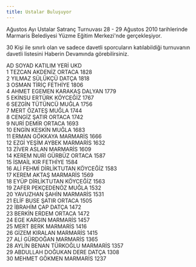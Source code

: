 ```yaml
---
title: Ustalar Buluşuyor
---
```


Ağustos Ayı Ustalar Satranç Turnuvası 28 - 29 Ağustos 2010 tarihlerinde Marmaris Belediyesi Yüzme Eğitim Merkezi'nde gerçekleşiyor.

30 Kişi ile sınırlı olan ve sadece davetli sporcuların katılabildiği turnuvanın davetli listesini Haberin Devamında görebilirsiniz.

AD SOYAD	KATILIM YERİ	UKD  
1	TEZCAN AKDENİZ	ORTACA	1828  
2	YILMAZ SÜLÜKÇÜ	DATÇA	1818  
3	OSMAN TİRİÇ	FETHİYE	1806  
4	AHMET EGEMEN KARAKAŞ	DALYAN	1779  
5	EKİNSU ERTÜRK	KÖYCEĞİZ	1767  
6	SEZGİN TÜTÜNCÜ	MUĞLA	1756  
7	MERT ÖZATEŞ	MUĞLA	1744  
8	CENGİZ ŞATIR	ORTACA	1742  
9	NURİ DEMİR	ORTACA	1693  
10	ENGİN KESKİN	MUĞLA	1683  
11	ERMAN GÖKKAYA	MARMARİS	1666  
12	EZGİ YEŞİM AYBEK	MARMARİS	1632  
13	ZİVER ASLAN	MARMARİS	1609  
14	KEREM NURİ GÜRBÜZ	ORTACA	1587  
15	İSMAİL KIR	FETHİYE	1584  
16	ALİ FEHMİ DİRLİKTUTAN	KÖYCEĞİZ	1583  
17	KEREM AKTAŞ	MARMARİS	1569  
18	EYÜP DİRLİKTUTAN	KÖYCEĞİZ	1563  
19	ZAFER PEKÇEDENÖZ	MUĞLA	1532  
20	YAVUZHAN ŞAHİN	MARMARİS	1531  
21	ELİF BUSE ŞATIR	ORTACA	1505  
22	İBRAHİM ÇAP	DATÇA	1472  
23	BERKİN ERDEM	ORTACA	1472  
24	EGE KARGIN	MARMARİS	1457  
25	MERT BERK	MARMARİS	1416  
26	GİZEM KIRALAN	MARMARİS	1415  
27	ALİ GÜRDOĞAN	MARMARİS	1365  
28	AYLİN BENAN TÜRKOĞLU	MARMARİS	1357  
29	ABDULLAH DOĞUKAN DERE	DATÇA	1308  
30	MEHMET GÖKMEN	MARMARİS	1237  
